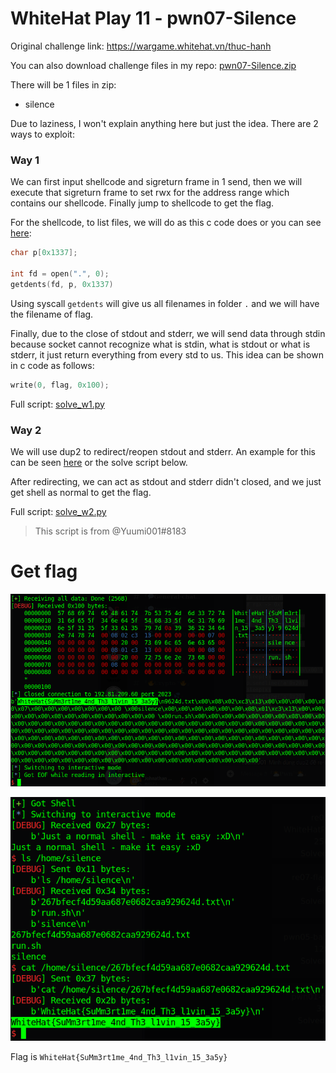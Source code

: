 # WhiteHat Play 11 - pwn07-Silence

Original challenge link: https://wargame.whitehat.vn/thuc-hanh

You can also download challenge files in my repo: [pwn07-Silence.zip](pwn07-Silence.zip)

There will be 1 files in zip:
- silence

Due to laziness, I won't explain anything here but just the idea. There are 2 ways to exploit:

### Way 1

We can first input shellcode and sigreturn frame in 1 send, then we will execute that sigreturn frame to set rwx for the address range which contains our shellcode. Finally jump to shellcode to get the flag.

For the shellcode, to list files, we will do as this c code does or you can see [here](https://github.com/fbaligant/shellcodes/blob/master/x86/linux/getdents/getdents.asm):

```c
char p[0x1337];

int fd = open(".", 0);
getdents(fd, p, 0x1337)
```
Using syscall `getdents` will give us all filenames in folder `.` and we will have the filename of flag.

Finally, due to the close of stdout and stderr, we will send data through stdin because socket cannot recognize what is stdin, what is stdout or what is stderr, it just return everything from every std to us. This idea can be shown in c code as follows:

```c
write(0, flag, 0x100);
```

Full script: [solve_w1.py](solve_w1.py)

### Way 2

We will use dup2 to redirect/reopen stdout and stderr. An example for this can be seen [here](https://secgroup.github.io/2016/09/24/csaw2016-writeup-tutorial/) or the solve script below.

After redirecting, we can act as stdout and stderr didn't closed, and we just get shell as normal to get the flag.

Full script: [solve_w2.py](solve_w2.py)

> This script is from @Yuumi001#8183

# Get flag

![get-flag-way-1.png](images/get-flag-way-1.png)

![get-flag-way-2.png](images/get-flag-way-2.png)

Flag is `WhiteHat{SuMm3rt1me_4nd_Th3_l1vin_15_3a5y}`
